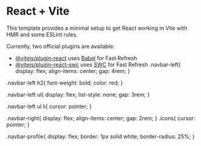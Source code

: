 # React + Vite

This template provides a minimal setup to get React working in Vite with HMR and some ESLint rules.

Currently, two official plugins are available:

- [@vitejs/plugin-react](https://github.com/vitejs/vite-plugin-react/blob/main/packages/plugin-react/README.md) uses [Babel](https://babeljs.io/) for Fast Refresh
- [@vitejs/plugin-react-swc](https://github.com/vitejs/vite-plugin-react-swc) uses [SWC](https://swc.rs/) for Fast Refresh
.navbar-left{
  display: flex;
  align-items: center;
  gap: 4rem;
}

.navbar-left h2{
  font-weight: bold;
  color: red;
}

.navbar-left ul{
  display: flex;
  list-style: none;
  gap: 3rem;
}

.navbar-left ul li{
  cursor: pointer;
}

.navbar-right{
  display: flex;
  align-items: center;
  gap: 2rem;
}
.icons{
  cursor: pointer;
}

.navbar-profile{
  display: flex;
  border: 1px solid white;
  border-radius: 25%;
}